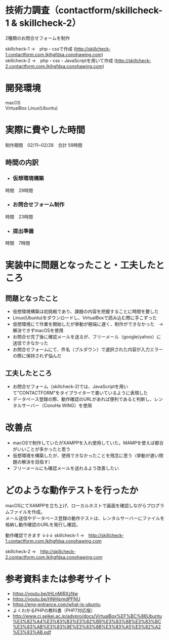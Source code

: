 # 技術力調査（contactform/skillcheck-1 & skillcheck-2）

2種類のお問合せフォームを制作

skillcheck-1 →　php・cssで作成 (http://skillcheck-1.contactform.com.lkjhgfdsa.conohawing.com)  
skillcheck-2 →　php・css・JavaScriptを用いて作成 (http://skillcheck-2.contactform.com.lkjhgfdsa.conohawing.com)  
 
# 開発環境
 
macOS  
VirtualBox Linux(Ubuntu)
 
# 実際に費やした時間
 
制作期間　02/11~02/28　合計 59時間

## 時間の内訳
- ### 仮想環境構築
時間　29時間  

- ### お問合せフォーム制作  
時間　23時間  

- ### 提出準備
時間　7時間
 
# 実装中に問題となったこと・工夫したところ

## 問題となったこと
- 仮想環境構築は初挑戦であり、課題の内容を把握することに時間を要した  
- Linux(Ubuntu)をダウンロードし、VirtualBoxで読み込む際に手こずった   
- 仮想環境にて作業を開始したが挙動が極端に遅く、制作ができなかった　→　解決できずmacOSを使用  
- お問合せ完了後に確認メールを送るが、フリーメール（google/yahoo）に送信できなかった　 
- お問合せフォームにて、件名（プルダウン）で選択された内容が入力エラーの際に保持されず悩んだ  
 
## 工夫したところ
- お問合せフォーム（skillcheck-2)では、JavaScriptを用いて”CONTACTFORM”をタイプライターで書いているように表現した  
- データベース登録の際、動作確認のURLがあれば便利であると判断し、レンタルサーバー（ConoHa WING）を使用  

# 改善点
- macOSで制作していたがXAMPPを入れ使用していた。MAMPを使えば都合がいいことが多かったと思う
- 仮想環境を構築したが、使用できなかったことを残念に思う（挙動が遅い問題の解決を目指す）
- フリーメールにも確認メールを送れるよう改善したい

 
# どのような動作テストを行ったか
 
macOSにてXAMPPを立ち上げ、ローカルホストで画面を確認しながらプログラムファイルを作成。  
メール送信やデータベース登録の動作テストは、レンタルサーバーにファイルを格納し動作確認のURLを発行し確認。  

動作確認できます
↓↓↓
skillcheck-1 →　http://skillcheck-1.contactform.com.lkjhgfdsa.conohawing.com  

skillcheck-2 →　http://skillcheck-2.contactform.com.lkjhgfdsa.conohawing.com

 
# 参考資料または参考サイト
 
- https://youtu.be/tHLnMiRXzNw  
- https://youtu.be/HNHjpmdPFNU  
- https://eng-entrance.com/what-is-ubuntu
- よくわかるPHPの教科書（PHP7対応版）  
- http://www.ci.seikei.ac.jp/advpro/docs/VirtualBox%EF%BC%86Ubuntu%E3%82%A4%E3%83%B3%E3%82%B9%E3%83%88%E3%83%BC%E3%83%AB%E3%83%9E%E3%83%8B%E3%83%A5%E3%82%A2%E3%83%AB.pdf


